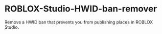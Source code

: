 # ROBLOX-Studio-HWID-ban-remover
Remove a HWID ban that prevents you from publishing places in ROBLOX Studio.

